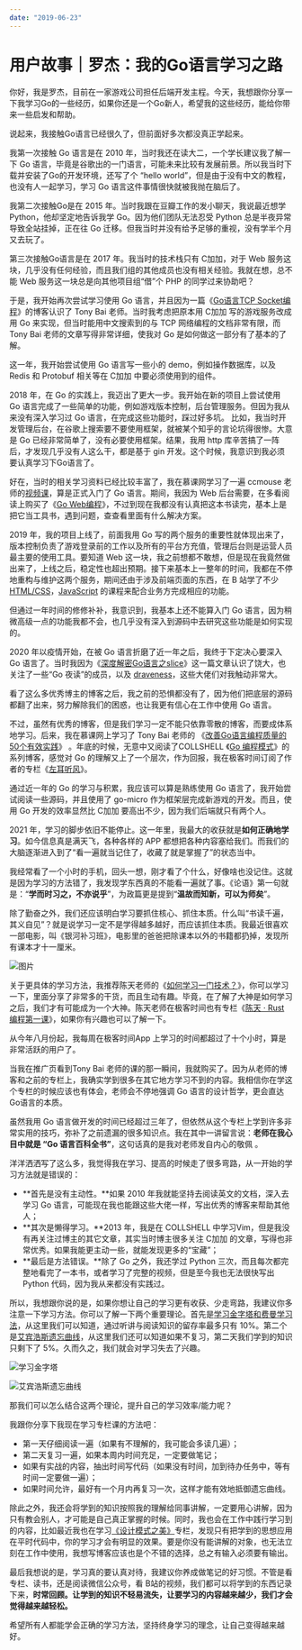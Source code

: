 ```yaml
---
date: "2019-06-23"
---  
```

      
# 用户故事｜罗杰：我的Go语言学习之路
你好，我是罗杰，目前在一家游戏公司担任后端开发主程。今天，我想跟你分享一下我学习Go的一些经历，如果你还是一个Go新人，希望我的这些经历，能给你带来一些启发和帮助。

说起来，我接触Go语言已经很久了，但前面好多次都没真正学起来。

我第一次接触 Go 语言是在 2010 年，当时我还在读大二，一个学长建议我了解一下 Go 语言，毕竟是谷歌出的一门语言，可能未来比较有发展前景。所以我当时下载并安装了Go的开发环境，还写了个 “hello world”，但是由于没有中文的教程，也没有人一起学习，学习 Go 语言这件事情很快就被我抛在脑后了。

我第二次接触Go是在 2015 年。当时我跟在豆瓣工作的发小聊天，我说最近想学 Python，他却坚定地告诉我学 Go。因为他们团队无法忍受 Python 总是半夜异常导致全站挂掉，正在往 Go 迁移。但我当时并没有给予足够的重视，没有学半个月又去玩了。

第三次接触Go语言是在 2017 年。我当时的技术栈只有 C加加，对于 Web 服务这块，几乎没有任何经验，而且我们组的其他成员也没有相关经验。我就在想，总不能 Web 服务这一块总是向其他项目组“借”个 PHP 的同学过来协助吧？

于是，我开始再次尝试学习使用 Go 语言，并且因为一篇《[Go语言TCP Socket编程](https://tonybai.com/2015/11/17/tcp-programming-in-golang/)》的博客认识了 Tony Bai 老师。当时我考虑把原本用 C加加 写的游戏服务改成用 Go 来实现，但当时能用中文搜索到的与 TCP 网络编程的文档非常有限，而Tony Bai 老师的文章写得非常详细，使我对 Go 是如何做这一部分有了基本的了解。

<!-- [[[read_end]]] -->

这一年，我开始尝试使用 Go 语言写一些小的 demo，例如操作数据库，以及Redis 和 Protobuf 相关等在 C加加 中要必须使用到的组件。

2018 年，在 Go 的实践上，我迈出了更大一步。我开始在新的项目上尝试使用 Go 语言完成了一些简单的功能，例如游戏版本控制，后台管理服务。但因为我从来没有深入学习过 Go 语言，在完成这些功能时，踩过好多坑。 比如，我当时开发管理后台，在谷歌上搜索要不要使用框架，就被某个知乎的言论坑得很惨。大意是 Go 已经非常简单了，没有必要使用框架。结果，我用 http 库辛苦搞了一阵后，才发现几乎没有人这么干，都是基于 gin 开发。这个时候，我意识到我必须要认真学习下Go语言了。

好在，当时的相关学习资料已经比较丰富了，我在慕课网学习了一遍 ccmouse 老师的[视频课](https://coding.imooc.com/class/180.html#Anchor)，算是正式入门了 Go 语言。期间，我因为 Web 后台需要，在多看阅读上购买了《[Go Web编程](https://www.duokan.com/pc/detail/18375d92b9b74ee48a840ba3665024df)》，不过到现在我都没有认真把这本书读完，基本上是把它当工具书，遇到问题，查查看里面有什么解决方案。

2019 年，我的项目上线了，前面我用 Go 写的两个服务的重要性就体现出来了，版本控制负责了游戏登录前的工作以及所有的平台方充值，管理后台则是运营人员最主要的使用工具。要知道 Web 这一块，我之前想都不敢想，但是现在我竟然做出来了，上线之后，稳定性也超出预期。接下来基本上一整年的时间，我都在不停地重构与维护这两个服务，期间还由于涉及前端页面的东西，在 B 站学了不少 [HTML/CSS](https://www.bilibili.com/video/BV1BE411y7yr?spm_id_from=333.999.0.0)，[JavaScript](https://www.bilibili.com/video/BV1TE411B7KU?from=search&seid=4991647789799854809&spm_id_from=333.337.0.0) 的课程来配合业务方完成相应的功能。

但通过一年时间的修修补补，我意识到，我基本上还不能算入门 Go 语言，因为稍微高级一点的功能我都不会，也几乎没有深入到源码中去研究这些功能是如何实现的。

2020 年以疫情开始，在被 Go 语言折磨了近一年之后，我终于下定决心要深入 Go 语言了。当时我因为《[深度解密Go语言之slice](https://qcrao.com/2019/04/02/dive-into-go-slice/)》这一篇文章认识了饶大，也关注了一些“Go 夜读”的成员，以及 [draveness](https://draveness.me/golang/)，这些大佬们对我触动非常大。

看了这么多优秀博主的博客之后，我之前的恐惧都没有了，因为他们把底层的源码都翻了出来，努力解除我们的困惑，也让我更有信心在工作中使用 Go 语言。

不过，虽然有优秀的博客，但是我们学习一定不能只依靠零散的博客，而要成体系地学习。后来，我在慕课网上学习了 Tony Bai 老师的 《[改善Go语言编程质量的50个有效实践](https://www.imooc.com/read/87)》 。年底的时候，无意中又阅读了COLLSHELL 《[Go 编程模式](https://coolshell.cn/articles/21128.html)》的系列博客，感觉对 Go 的理解又上了一个层次，作为回报，我在极客时间订阅了作者的专栏《[左耳听风](https://time.geekbang.org/column/intro/100002201?tab=catalog)》。

通过近一年的 Go 的学习与积累，我应该可以算是熟练使用 Go 语言了，我开始尝试阅读一些源码，并且使用了 go-micro 作为框架层完成新游戏的开发。而且，使用 Go 开发的效率显然比 C加加 要高出不少，因为我们后端就只有两个人。

2021 年，学习的脚步依旧不能停止。这一年里，我最大的收获就是**如何正确地学习**。如今信息真是满天飞，各种各样的 APP 都想把各种内容塞给我们。而我们的大脑逐渐进入到了“看一遍就当记住了，收藏了就是掌握了”的状态当中。

我经常看了一个小时的手机，回头一想，刚才看了个什么，好像啥也没记住。这就是因为学习的方法错了，我发现学东西真的不能看一遍就了事。《论语》第一句就是：“**学而时习之，不亦说乎**”，为政篇更是提到“**温故而知新，可以为师矣**”。

除了勤奋之外，我们还应该明白学习要抓住核心、抓住本质。什么叫“书读千遍，其义自见”？就是说学习一定不是学得越多越好，而应该抓住本质。我最近很喜欢一部电影，叫《银河补习班》，电影里的爸爸把除课本以外的书籍都扔掉，发现所有课本才十一厘米。

![图片](./httpsstatic001geekbangorgresourceimageca5eca3dc0c0c8e9d80838d177eca11aeb5e.jpg)

关于更具体的学习方法，我推荐陈天老师的《[如何学习一门技术？](https://www.bilibili.com/video/BV1n54y1z7KM?from=search&seid=773335947933248559&spm_id_from=333.337.0.0)》，你可以学习一下，里面分享了非常多的干货，而且生动有趣。毕竟，在了解了大神是如何学习之后，我们才有可能成为一个大神。陈天老师在极客时间也有专栏《[陈天 · Rust 编程第一课](https://time.geekbang.org/column/intro/100085301?tab=catalog)》，如果你有兴趣也可以了解一下。

从今年八月份起，我每周在极客时间App 上学习的时间都超过了十个小时，算是非常活跃的用户了。

当我在推广页看到Tony Bai 老师的课的那一瞬间，我就购买了。因为从老师的博客和之前的专栏上，我确实学到很多在其它地方学习不到的内容。我相信你在学这个专栏的时候应该也有体会，老师会不停地强调 Go 语言的设计哲学，更会直达Go语言的本质。

虽然我用 Go 语言做开发的时间已经超过三年了，但依然从这个专栏上学到许多非常实用的技巧，弥补了之前遗漏的很多知识点。我在其中一讲留言说：**老师在我心目中就是 “Go 语言百科全书”**，这句话真的是我对老师发自内心的敬佩 。

洋洋洒洒写了这么多，我觉得我在学习、提高的时候走了很多弯路，从一开始的学习方法就是错误的：

* **首先是没有主动性。**如果 2010 年我就能坚持去阅读英文的文档，深入去学习 Go 语言，可能现在我也能跟这些大佬一样，写出优秀的博客来帮助其他人；
* **其次是懒得学习。**2013 年，我是在 COLLSHELL 中学习Vim，但是我没有再关注过博主的其它文章，其实当时博主很多关注 C加加 的文章，写得也非常优秀。如果我能更主动一些，就能发现更多的“宝藏”；
* **最后是方法错误。**除了 Go 之外，我还学过 Python 三次，而且每次都完整地看完了一本书，或者学习了完整的视频，但是至今我也无法很快写出 Python 代码，因为我从来都没有实践过。

所以，我想跟你说的是，如果你想让自己的学习更有收获、少走弯路，我建议你多注意一下学习方法。你可以了解一下两个重要理论。首先是[学习金字塔和](https://en.wikipedia.org/wiki/Learning_pyramid)[费曼学习法](https://www.bilibili.com/video/BV1UE411y7mw?from=search&seid=4884264404421278473&spm_id_from=333.337.0.0)，从这里我们可以知道，通过听讲与阅读知识的留存率最多只有 10\%。第二个是[艾宾浩斯遗忘曲线](https://zh.wikipedia.org/wiki/%E9%81%97%E5%BF%98%E6%9B%B2%E7%BA%BF)，从这里我们还可以知道如果不复习，第二天我们学到的知识只剩下了 5\%。久而久之，我们就会对学习失去了兴趣。

![](./httpsstatic001geekbangorgresourceimage559f555114ab8c1f818b7a016a6c3375269f.jpg "学习金字塔")

![](./httpsstatic001geekbangorgresourceimage5e385ed3eb28e9230ca78656de2f2c3beb38.jpg "艾宾浩斯遗忘曲线")

那我们可以怎么结合这两个理论，提升自己的学习效率/能力呢？

我跟你分享下我现在学习专栏课的方法吧：

* 第一天仔细阅读一遍（如果有不理解的，我可能会多读几遍）；
* 第二天复习一遍，如果本周内时间充足，一定要做笔记；
* 如果有实战的内容，抽出时间写代码（如果没有时间，加到待办任务中，等有时间一定要做一遍）；
* 如果时间允许，最好有一个月内再复习一次，这样才能有效地抵御遗忘曲线。

除此之外，我还会将学到的知识按照我的理解给同事讲解，一定要用心讲解，因为只有教会别人，才可能是自己真正掌握的时候。同时，我也会在工作中践行学习到的内容，比如最近我也在学习[《设计模式之美》](https://time.geekbang.org/column/intro/100039001?tab=catalog)专栏，发现只有把学到的思想应用在平时代码中，你的学习才会有明显的效果。要是你没有能讲解的对象，也无法立刻在工作中使用，我想写博客应该也是个不错的选择，总之有输入必须要有输出。

最后我想说的是，学习真的要认真对待，我建议你养成做笔记的好习惯。不管是看专栏、读书，还是阅读微信公众号，看 B站的视频，我们都可以将学到的东西记录下来，**时常回顾。**让学到的知识不轻易流失，让要学习的内容越来越少，我们才会觉得越来越轻松**。**

希望所有人都能学会正确的学习方法，坚持终身学习的理念，让自己变得越来越好。